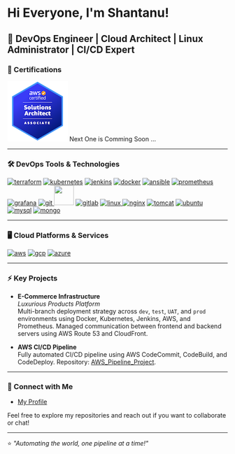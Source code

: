 
# Hi Everyone, I'm Shantanu!

🚀 DevOps Engineer | Cloud Architect | Linux Administrator | CI/CD Expert
---
### 🌟 Certifications
[![AWS Certified Solutions Architect – Associate](https://github.com/Shantanu20000/Shantanu20000/blob/main/aws-certified-solutions-architect-associate%20(1).png)](https://www.credly.com/badges/df71e6c4-807f-4228-a69b-80291c9c3d46/public_url)      Next One is Comming Soon ...

---

### 🛠️ DevOps Tools & Technologies
<a href="https://github.com/Shantanu20000/Terraform.git" target="_blank"> <img src="https://www.vectorlogo.zone/logos/terraformio/terraformio-icon.svg" alt="terraform" width="40" height="40"/></a>
<a href="https://github.com/Shantanu20000/K8s_3Teir_StudentApp_Project.git" target="_blank"> <img src="https://www.vectorlogo.zone/logos/kubernetes/kubernetes-icon.svg" alt="kubernetes" width="40" height="40"/></a> <a href="https://github.com/Shantanu20000/Jenkins.git" target="_blank"> <img src="https://www.vectorlogo.zone/logos/jenkins/jenkins-icon.svg" alt="jenkins" width="40" height="40"/></a> 
<a href="https://github.com/Shantanu20000/Docker.git" target="_blank"> <img src="https://www.vectorlogo.zone/logos/docker/docker-icon.svg" alt="docker" width="52" height="52"/></a> 
<a href="https://github.com/Shantanu20000/Ansible.git" target="_blank"> <img src="https://www.vectorlogo.zone/logos/ansible/ansible-icon.svg" alt="ansible" width="40" height="40"/></a> 
<a href="https://github.com/Shantanu20000/Prometheus-Grafana.git" target="_blank"> <img src="https://www.vectorlogo.zone/logos/prometheusio/prometheusio-icon.svg" alt="prometheus" width="40" height="40"/></a>
<a href="https://github.com/Shantanu20000/Prometheus-Grafana.git" target="_blank"> <img src="https://www.vectorlogo.zone/logos/grafana/grafana-icon.svg" alt="grafana" width="40" height="40"/></a>
<a href="https://git-scm.com/" target="_blank"> <img src="https://www.vectorlogo.zone/logos/git-scm/git-scm-icon.svg" alt="git" width="40" height="40"/> </a> 
<a href="https://github.com/Shantanu20000/Docker.git/" target="_blank"> <img src="https://www.vectorlogo.zone/logos/github/github-icon.svg" width="45" height="45"/></a> 
<a href="https://github.com/Shantanu20000/GitLab_CI-Cd_Project.git" target="_blank"> <img src="https://www.vectorlogo.zone/logos/gitlab/gitlab-icon.svg" alt="gitlab" width="40" height="40"/></a>
<a href="https://www.linux.org/" target="_blank"> <img src="https://www.vectorlogo.zone/logos/linux/linux-icon.svg" alt="linux" width="40" height="40"/> </a> 
<a href="https://nginx.org/en/" target="_blank"> <img src="https://www.vectorlogo.zone/logos/nginx/nginx-icon.svg" alt="nginx" width="40" height="45"/></a> 
<a href="https://tomcat.apache.org/" target="_blank"> <img src="https://www.vectorlogo.zone/logos/apache_tomcat/apache_tomcat-icon.svg" alt="tomcat" width="45" height="45"/></a> 
<a href="https://ubuntu.com/" target="_blank"> <img src="https://www.vectorlogo.zone/logos/ubuntu/ubuntu-icon.svg" alt="ubuntu" width="40" height="40"/></a> 
<a href="https://github.com/Shantanu20000/K8s_3Teir_StudentApp_Project.git" target="_blank"> <img src="https://www.vectorlogo.zone/logos/mysql/mysql-official.svg" alt="mysql" width="50" height="50"/></a> 
<a href="https://www.mongodb.com/" target="_blank"> <img src="https://www.vectorlogo.zone/logos/mongodb/mongodb-ar21.svg" alt="mongo" width="62" height="52"/></a> 

---

### 🖥️ Cloud Platforms & Services

<p align="left">
<a href="https://github.com/Shantanu20000/AWS_Pipeline_Project.git" target="_blank"> <img src="https://www.vectorlogo.zone/logos/amazon_aws/amazon_aws-icon.svg" alt="aws" width="40" height="40"/></a> 
<a href="https://cloud.google.com/" target="_blank"> <img src="https://www.vectorlogo.zone/logos/google_cloud/google_cloud-icon.svg" alt="gcp" width="40" height="40"/></a>
<a href="https://azure.microsoft.com/" target="_blank"> <img src="https://www.vectorlogo.zone/logos/microsoft_azure/microsoft_azure-icon.svg" alt="azure" width="40" height="40"/></a>
</p>

---

### ⚡ Key Projects

- **E-Commerce Infrastructure**  
  _Luxurious Products Platform_  
  Multi-branch deployment strategy across `dev`, `test`, `UAT`, and `prod` environments using Docker, Kubernetes, Jenkins, AWS, and Prometheus. Managed communication between frontend and backend servers using AWS Route 53 and CloudFront.

- **AWS CI/CD Pipeline**  
  Fully automated CI/CD pipeline using AWS CodeCommit, CodeBuild, and CodeDeploy. Repository: [AWS_Pipeline_Project](https://github.com/Shantanu20000/AWS_Pipeline_Project.git).

---

### 🔗 Connect with Me

- [My Profile](https://shantanu20000.github.io/Profile_Project_With_K8s/)

Feel free to explore my repositories and reach out if you want to collaborate or chat!

---

⭐️ _"Automating the world, one pipeline at a time!"_

